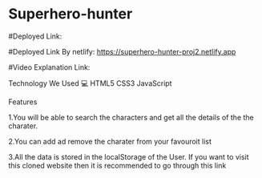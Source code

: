 # Superhero-hunter

#Deployed Link:

#Deployed Link By netlify: https://superhero-hunter-proj2.netlify.app

#Video Explanation Link: 

Technology We Used 💻
HTML5
CSS3
JavaScript

Features

1.You will be able to search the characters and get all the details of the the charater.

2.You can add ad remove the charater from your favouroit list

3.All the data is stored in the localStorage of the User. If you want to visit this cloned website then it is recommended to go through this link
